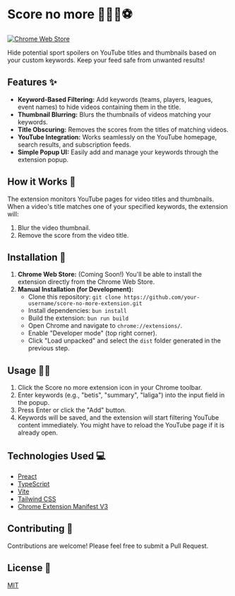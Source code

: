 # Score no more 🚫🏀🏈⚽️

<!-- TODO: Replace EXTENSION_ID -->

[![Chrome Web Store](https://img.shields.io/chrome-web-store/v/EXTENSION_ID?style=for-the-badge)](https://chrome.google.com/webstore/detail/EXTENSION_ID)

Hide potential sport spoilers on YouTube titles and thumbnails based on your custom keywords. Keep your feed safe from unwanted results!

## Features ✨

- **Keyword-Based Filtering:** Add keywords (teams, players, leagues, event names) to hide videos containing them in the title.
- **Thumbnail Blurring:** Blurs the thumbnails of videos matching your keywords.
- **Title Obscuring:** Removes the scores from the titles of matching videos.
- **YouTube Integration:** Works seamlessly on the YouTube homepage, search results, and subscription feeds.
- **Simple Popup UI:** Easily add and manage your keywords through the extension popup.

## How it Works 🤔

The extension monitors YouTube pages for video titles and thumbnails. When a video's title matches one of your specified keywords, the extension will:

1.  Blur the video thumbnail.
2.  Remove the score from the video title.

## Installation 🚀

1.  **Chrome Web Store:** (Coming Soon!) You'll be able to install the extension directly from the Chrome Web Store.
2.  **Manual Installation (for Development):**
    - Clone this repository: `git clone https://github.com/your-username/score-no-more-extension.git` <!-- TODO: Update repository URL -->
    - Install dependencies: `bun install`
    - Build the extension: `bun run build`
    - Open Chrome and navigate to `chrome://extensions/`.
    - Enable "Developer mode" (top right corner).
    - Click "Load unpacked" and select the `dist` folder generated in the previous step.

## Usage 🧑‍💻

1.  Click the Score no more extension icon in your Chrome toolbar.
2.  Enter keywords (e.g., "betis", "summary", "laliga") into the input field in the popup.
3.  Press Enter or click the "Add" button.
4.  Keywords will be saved, and the extension will start filtering YouTube content immediately. You might have to reload the YouTube page if it is already open.

## Technologies Used 💻

- [Preact](https://preactjs.com/)
- [TypeScript](https://www.typescriptlang.org/)
- [Vite](https://vitejs.dev/)
- [Tailwind CSS](https://tailwindcss.com/)
- [Chrome Extension Manifest V3](https://developer.chrome.com/docs/extensions/mv3/)

## Contributing 🤝

Contributions are welcome! Please feel free to submit a Pull Request.

## License 📄

[MIT](./LICENSE)
